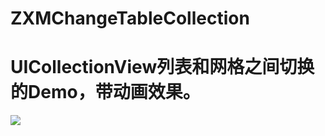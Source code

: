 # ZXMChangeTableCollection

# UICollectionView列表和网格之间切换的Demo，带动画效果。
![](https://github.com/MyNameZhangXinMiao/Material/blob/main/30ff71330250220b8e3b581ee9b71a58.gif)
